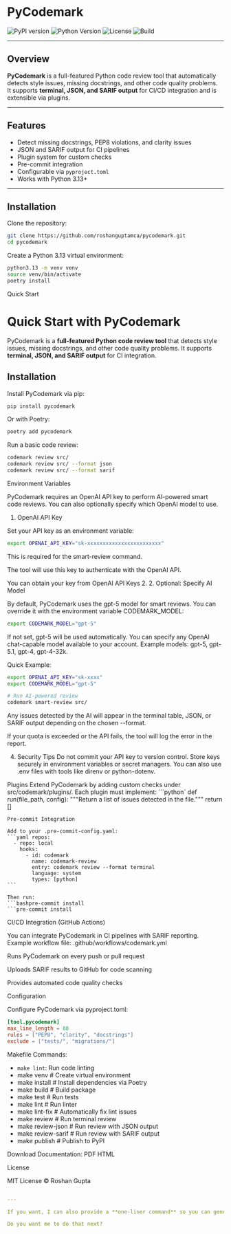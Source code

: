 # PyCodemark

![PyPI version](https://img.shields.io/pypi/v/pycodemark)
![Python Version](https://img.shields.io/pypi/pyversions/pycodemark)
![License](https://img.shields.io/pypi/l/pycodemark)
![Build](https://github.com/roshanguptamca/pycodemark/actions/workflows/codemark.yml/badge.svg)

---

## Overview

**PyCodemark** is a full-featured Python code review tool that automatically detects style issues, missing docstrings, and other code quality problems.  
It supports **terminal, JSON, and SARIF output** for CI/CD integration and is extensible via plugins.

---

## Features

- Detect missing docstrings, PEP8 violations, and clarity issues
- JSON and SARIF output for CI pipelines
- Plugin system for custom checks
- Pre-commit integration
- Configurable via `pyproject.toml`
- Works with Python 3.13+

---

## Installation

Clone the repository:

```bash
git clone https://github.com/roshanguptamca/pycodemark.git
cd pycodemark
```

Create a Python 3.13 virtual environment:
```bash
python3.13 -m venv venv 
source venv/bin/activate
poetry install
``` 
Quick Start
# Quick Start with PyCodemark

PyCodemark is a **full-featured Python code review tool** that detects style issues, missing docstrings, and other code quality problems. It supports **terminal, JSON, and SARIF output** for CI integration.

## Installation

Install PyCodemark via pip:

```bash
pip install pycodemark
````
Or with Poetry:
```bash
poetry add pycodemark 
````
Run a basic code review:
```bash
codemark review src/
codemark review src/ --format json
codemark review src/ --format sarif    
```
Environment Variables

PyCodemark requires an OpenAI API key to perform AI-powered smart code reviews. You can also optionally specify which OpenAI model to use.

1. OpenAI API Key

Set your API key as an environment variable:
```bash
export OPENAI_API_KEY="sk-xxxxxxxxxxxxxxxxxxxxxxxx" 
```
This is required for the smart-review command.

The tool will use this key to authenticate with the OpenAI API.

You can obtain your key from OpenAI API Keys
2. 2. Optional: Specify AI Model

By default, PyCodemark uses the gpt-5 model for smart reviews. 
You can override it with the environment variable CODEMARK_MODEL:

```bash
export CODEMARK_MODEL="gpt-5" 
```

If not set, gpt-5 will be used automatically.
You can specify any OpenAI chat-capable model available to your account.
Example models: gpt-5, gpt-5.1, gpt-4, gpt-4-32k.

Quick Example:
```bash
export OPENAI_API_KEY="sk-xxxx"
export CODEMARK_MODEL="gpt-5"

# Run AI-powered review
codemark smart-review src/

```
Any issues detected by the AI will appear in the terminal table, JSON, or SARIF output depending on the chosen --format.

If your quota is exceeded or the API fails, the tool will log the error in the report.

4. Security Tips
Do not commit your API key to version control.
Store keys securely in environment variables or secret managers.
You can also use .env files with tools like direnv or python-dotenv.

Plugins
Extend PyCodemark by adding custom checks under src/codemark/plugins/.
Each plugin must implement:
```python`
def run(file_path, config):
    """Return a list of issues detected in the file."""
    return []
````
Pre-commit Integration

Add to your .pre-commit-config.yaml:
```yaml repos:
  - repo: local
    hooks:
      - id: codemark
        name: codemark-review
        entry: codemark review --format terminal
        language: system
        types: [python]     
```

Then run:
```bashpre-commit install
```pre-commit install
````
CI/CD Integration (GitHub Actions)

You can integrate PyCodemark in CI pipelines with SARIF reporting.
Example workflow file: .github/workflows/codemark.yml

Runs PyCodemark on every push or pull request

Uploads SARIF results to GitHub for code scanning

Provides automated code quality checks

Configuration

Configure PyCodemark via pyproject.toml:
```toml
[tool.pycodemark]
max_line_length = 88
rules = ["PEP8", "clarity", "docstrings"]
exclude = ["tests/", "migrations/"]
```
Makefile Commands:
- `make lint`: Run code linting
- make venv          # Create virtual environment
- make install       # Install dependencies via Poetry
- make build         # Build package
- make test          # Run tests
- make lint          # Run linter
- make lint-fix      # Automatically fix lint issues
- make review        # Run terminal review
- make review-json   # Run review with JSON output
- make review-sarif  # Run review with SARIF output
- make publish       # Publish to PyPI


Download Documentation:
PDF
HTML

License

MIT License © Roshan Gupta
```yaml

---

If you want, I can also provide a **one-liner command** so you can generate this README automatically on your Mac without manually copying it.  

Do you want me to do that next?

```
